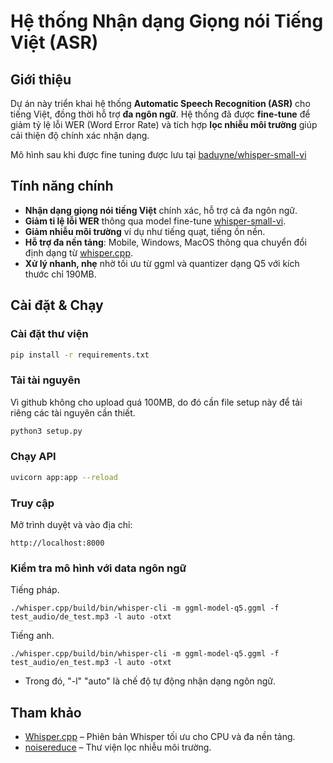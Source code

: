 # Hệ thống Nhận dạng Giọng nói Tiếng Việt (ASR)

## Giới thiệu
Dự án này triển khai hệ thống **Automatic Speech Recognition (ASR)** cho tiếng Việt, đồng thời hỗ trợ **đa ngôn ngữ**.
Hệ thống đã được **fine-tune** để giảm tỷ lệ lỗi WER (Word Error Rate) và tích hợp **lọc nhiễu môi trường** giúp cải thiện độ chính xác nhận dạng.

Mô hình sau khi được fine tuning được lưu tại [baduyne/whisper-small-vi](https://huggingface.co/baduyne/whisper-small-vi)
##  Tính năng chính
-  **Nhận dạng giọng nói tiếng Việt** chính xác, hỗ trợ cả đa ngôn ngữ.
-  **Giảm tỉ lệ lỗi WER** thông qua model fine-tune [whisper-small-vi](https://huggingface.co/baduyne/whisper-small-vi).
-  **Giảm nhiễu môi trường** ví dụ như tiếng quạt, tiếng ồn nền.
-  **Hỗ trợ đa nền tảng**: Mobile, Windows, MacOS thông qua chuyển đổi định dạng từ [whisper.cpp](https://github.com/ggml-org/whisper.cpp).
- **Xử lý nhanh, nhẹ** nhờ tối ưu từ ggml và quantizer dạng Q5 với kích thước chỉ 190MB.


## Cài đặt & Chạy
### Cài đặt thư viện
```bash
pip install -r requirements.txt
```

### Tải tài nguyên
Vì github không cho upload quá 100MB, do đó cần file setup này để  tải riêng các tài nguyên cần thiết.
```bash
python3 setup.py
```

### Chạy API
```bash
uvicorn app:app --reload
```

### Truy cập
Mở trình duyệt và vào địa chỉ:
```
http://localhost:8000
```

### Kiểm tra mô hình với data ngôn ngữ
Tiếng pháp.
```
./whisper.cpp/build/bin/whisper-cli -m ggml-model-q5.ggml -f test_audio/de_test.mp3 -l auto -otxt
```

Tiếng anh.
```
./whisper.cpp/build/bin/whisper-cli -m ggml-model-q5.ggml -f test_audio/en_test.mp3 -l auto -otxt
```
- Trong đó, "-l" "auto" là chế độ tự động nhận dạng ngôn ngữ.

## Tham khảo
- [Whisper.cpp](https://github.com/ggml-org/whisper.cpp) – Phiên bản Whisper tối ưu cho CPU và đa nền tảng.
- [noisereduce](https://pypi.org/project/noisereduce/) – Thư viện lọc nhiễu môi trường.
